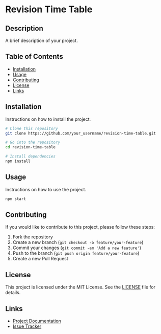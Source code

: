 # Revision Time Table

## Description

A brief description of your project.

## Table of Contents

- [Installation](#installation)
- [Usage](#usage)
- [Contributing](#contributing)
- [License](#license)
- [Links](#links)

## Installation

Instructions on how to install the project.

```bash
# Clone this repository
git clone https://github.com/your_username/revision-time-table.git

# Go into the repository
cd revision-time-table

# Install dependencies
npm install
```

## Usage

Instructions on how to use the project.

```bash
npm start
```

## Contributing

If you would like to contribute to this project, please follow these steps:

1. Fork the repository
2. Create a new branch (`git checkout -b feature/your-feature`)
3. Commit your changes (`git commit -am 'Add a new feature'`)
4. Push to the branch (`git push origin feature/your-feature`)
5. Create a new Pull Request

## License

This project is licensed under the MIT License. See the [LICENSE](LICENSE) file for details.

## Links

- [Project Documentation](https://github.com/ivanroberts/revision-time-table/docs)
- [Issue Tracker](https://github.com/Ivanroberts/revision-time-table/issues)
